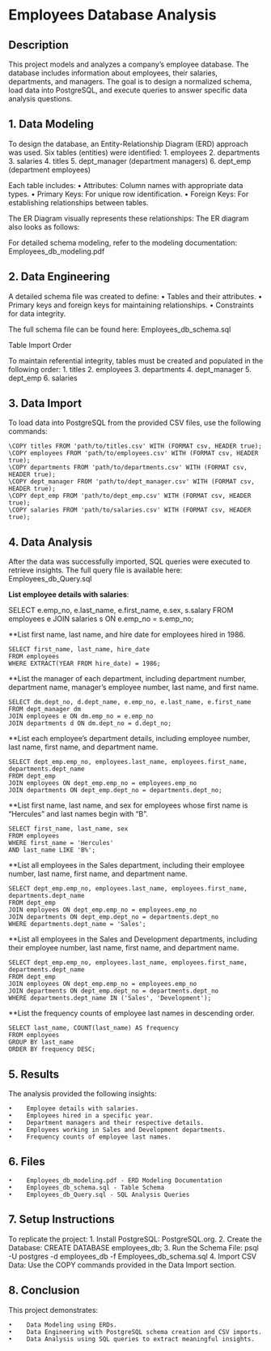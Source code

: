 # Employees Database Analysis

## Description

This project models and analyzes a company’s employee database. The database includes information about employees, their salaries, departments, and managers. The goal is to design a normalized schema, load data into PostgreSQL, and execute queries to answer specific data analysis questions.

## 1. Data Modeling

To design the database, an Entity-Relationship Diagram (ERD) approach was used. Six tables (entities) were identified:
    1.    employees
    2.    departments
    3.    salaries
    4.    titles
    5.    dept_manager (department managers)
    6.    dept_emp (department employees)

Each table includes:
    •    Attributes: Column names with appropriate data types.
    •    Primary Keys: For unique row identification.
    •    Foreign Keys: For establishing relationships between tables.

The ER Diagram visually represents these relationships:
The ER diagram also looks as follows: 

For detailed schema modeling, refer to the modeling documentation:
Employees_db_modeling.pdf

## 2. Data Engineering

A detailed schema file was created to define:
    •    Tables and their attributes.
    •    Primary keys and foreign keys for maintaining relationships.
    •    Constraints for data integrity.

The full schema file can be found here:
Employees_db_schema.sql

Table Import Order

To maintain referential integrity, tables must be created and populated in the following order:
    1.    titles
    2.    employees
    3.    departments
    4.    dept_manager
    5.    dept_emp
    6.    salaries
    
## 3. Data Import

To load data into PostgreSQL from the provided CSV files, use the following commands:

    \COPY titles FROM 'path/to/titles.csv' WITH (FORMAT csv, HEADER true);
    \COPY employees FROM 'path/to/employees.csv' WITH (FORMAT csv, HEADER true);
    \COPY departments FROM 'path/to/departments.csv' WITH (FORMAT csv, HEADER true);
    \COPY dept_manager FROM 'path/to/dept_manager.csv' WITH (FORMAT csv, HEADER true);
    \COPY dept_emp FROM 'path/to/dept_emp.csv' WITH (FORMAT csv, HEADER true);
    \COPY salaries FROM 'path/to/salaries.csv' WITH (FORMAT csv, HEADER true);

## 4. Data Analysis

After the data was successfully imported, SQL queries were executed to retrieve insights. The full query file is available here:
Employees_db_Query.sql

**List employee details with salaries**:

   SELECT e.emp_no, e.last_name, e.first_name, e.sex, s.salary
   FROM employees e
   JOIN salaries s ON e.emp_no = s.emp_no;

**List first name, last name, and hire date for employees hired in 1986.  
   
    SELECT first_name, last_name, hire_date
    FROM employees
    WHERE EXTRACT(YEAR FROM hire_date) = 1986;

**List the manager of each department, including department number, department name, manager’s employee number, last name, and first name.

    SELECT dm.dept_no, d.dept_name, e.emp_no, e.last_name, e.first_name
    FROM dept_manager dm
    JOIN employees e ON dm.emp_no = e.emp_no
    JOIN departments d ON dm.dept_no = d.dept_no;

**List each employee’s department details, including employee number, last name, first name, and department name.
    
    SELECT dept_emp.emp_no, employees.last_name, employees.first_name, departments.dept_name
    FROM dept_emp
    JOIN employees ON dept_emp.emp_no = employees.emp_no
    JOIN departments ON dept_emp.dept_no = departments.dept_no;

**List first name, last name, and sex for employees whose first name is “Hercules” and last names begin with “B”.
    
    SELECT first_name, last_name, sex
    FROM employees
    WHERE first_name = 'Hercules'
    AND last_name LIKE 'B%';

**List all employees in the Sales department, including their employee number, last name, first name, and department name.

    SELECT dept_emp.emp_no, employees.last_name, employees.first_name, departments.dept_name
    FROM dept_emp
    JOIN employees ON dept_emp.emp_no = employees.emp_no
    JOIN departments ON dept_emp.dept_no = departments.dept_no
    WHERE departments.dept_name = 'Sales';

**List all employees in the Sales and Development departments, including their employee number, last name, first name, and department name.

    SELECT dept_emp.emp_no, employees.last_name, employees.first_name, departments.dept_name
    FROM dept_emp
    JOIN employees ON dept_emp.emp_no = employees.emp_no
    JOIN departments ON dept_emp.dept_no = departments.dept_no
    WHERE departments.dept_name IN ('Sales', 'Development');

**List the frequency counts of employee last names in descending order.
    
    SELECT last_name, COUNT(last_name) AS frequency
    FROM employees
    GROUP BY last_name
    ORDER BY frequency DESC;

## 5. Results

The analysis provided the following insights:
    
    •    Employee details with salaries.
    •    Employees hired in a specific year.
    •    Department managers and their respective details.
    •    Employees working in Sales and Development departments.
    •    Frequency counts of employee last names.
    
## 6. Files

    •    Employees_db_modeling.pdf - ERD Modeling Documentation
    •    Employees_db_schema.sql - Table Schema
    •    Employees_db_Query.sql - SQL Analysis Queries
    
## 7. Setup Instructions

To replicate the project:
    1. Install PostgreSQL: PostgreSQL.org.
    2. Create the Database:
       CREATE DATABASE employees_db;
    3. Run the Schema File:
       psql -U postgres -d employees_db -f Employees_db_schema.sql
    4. Import CSV Data: Use the COPY commands provided in the Data Import section.

## 8. Conclusion

This project demonstrates:
    
    •    Data Modeling using ERDs.
    •    Data Engineering with PostgreSQL schema creation and CSV imports.
    •    Data Analysis using SQL queries to extract meaningful insights.

